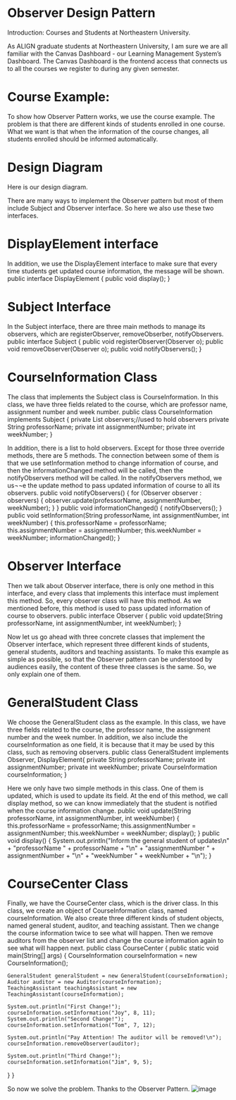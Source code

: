 # Observer Design Pattern

Introduction: Courses and Students at Northeastern University.

As ALIGN graduate students at Northeastern University, I am sure we are all familiar with the Canvas Dashboard - our Learning Management System’s Dashboard.  The Canvas Dashboard is the frontend access that connects us to all the courses we register to during any given semester.




# Course Example:
To show how Observer Pattern works, we use the course example.
The problem is that there are different kinds of students enrolled in one course. What we want is that when the information of the course changes, all students enrolled should be informed automatically.

# Design Diagram
Here is our design diagram.
 
There are many ways to implement the Observer pattern but most of them include Subject and Observer interface. So here we also use these two interfaces. 

# DisplayElement interface
In addition, we use the DisplayElement interface to make sure that every time students get updated course information, the message will be shown.
public interface DisplayElement {
  public void display();
}

# Subject Interface
In the Subject interface, there are three main methods to manage its observers, which are registerObserver, removeObserber, notifyObservers. 
public interface Subject {
  public void registerObserver(Observer o);
  public void removeObserver(Observer o);
  public void notifyObservers();
}

# CourseInformation Class
The class that implements the Subject class is CourseInformation. In this class, we have three fields related to the course, which are professor name, assignment number and week number. 
public class CourseInformation implements Subject {
  private List<Observer> observers;//used to hold observers
  private String professorName;
  private int assignmentNumber;
  private int weekNumber;
}

In addition, there is a list to hold observers. Except for those three override methods, there are 5 methods. 
The connection between some of them is that we use setInformation method to change information of course, and then the informationChanged method will be called, then the notifyObservers method will be called. In the notifyObservers method, we us¬¬e the update method to pass updated information of course to all its observers.
public void notifyObservers() {
    for (Observer observer : observers) {
      observer.update(professorName, assignmentNumber, weekNumber);
    }
  }
  public void informationChanged() {
    notifyObservers();
  }
  public void setInformation(String professorName, int assignmentNumber, int weekNumber) {
    this.professorName = professorName;
    this.assignmentNumber = assignmentNumber;
    this.weekNumber = weekNumber;
    informationChanged();
  }

# Observer Interface
Then we talk about Observer interface, there is only one method in this interface, and every class that implements this interface must implement this method. So, every observer class will have this method. As we mentioned before, this method is used to pass updated information of course to observers.
public interface Observer {
  public void update(String professorName, int assignmentNumber, int weekNumber);
}


Now let us go ahead with three concrete classes that implement the Observer interface, which represent three different kinds of students, general students, auditors and teaching assistants.
To make this example as simple as possible, so that the Observer pattern can be understood by audiences easily, the content of these three classes is the same. So, we only explain one of them.
 
# GeneralStudent Class
We choose the GeneralStudent class as the example. In this class, we have three fields related to the course, the professor name, the assignment number and the week number. In addition, we also include the courseInformation as one field, it is because that it may be used by this class, such as removing observers. 
public class GeneralStudent implements Observer, DisplayElement{
  private String professorName;
  private int assignmentNumber;
  private int weekNumber;
  private CourseInformation courseInformation;
}

Here we only have two simple methods in this class. One of them is updated, which is used to update its field. At the end of this method, we call display method, so we can know immediately that the student is notified when the course information change.
public void update(String professorName, int assignmentNumber, int weekNumber) {
    this.professorName = professorName;
    this.assignmentNumber = assignmentNumber;
    this.weekNumber = weekNumber;
    display();
  }
  public void display() {
    System.out.println("Inform the general student of updates\n" +
        "professorName " + professorName + "\n" +
        "assignmentNumber " + assignmentNumber + "\n" +
        "weekNumber " + weekNumber + "\n");
  }

# CourseCenter Class
Finally, we have the CourseCenter class, which is the driver class. In this class, we create an object of CourseInformation class, named courseInformation.
We also create three different kinds of student objects, named general student, auditor, and teaching assistant. Then we change the course information twice to see what will happen. Then we remove auditors from the observer list and change the course information again to see what will happen next.
public class CourseCenter {
  public static void main(String[] args) {
    CourseInformation courseInformation = new CourseInformation();

    GeneralStudent generalStudent = new GeneralStudent(courseInformation);
    Auditor auditor = new Auditor(courseInformation);
    TeachingAssistant teachingAssistant = new TeachingAssistant(courseInformation);

    System.out.println("First Change!");
    courseInformation.setInformation("Joy", 8, 11);
    System.out.println("Second Change!");
    courseInformation.setInformation("Tom", 7, 12);

    System.out.println("Pay Attention! The auditor will be removed!\n");
    courseInformation.removeObserver(auditor);

    System.out.println("Third Change!");
    courseInformation.setInformation("Jim", 9, 5);
  }
}

So now we solve the problem. Thanks to the Observer Pattern.
![image](https://user-images.githubusercontent.com/113145079/205814866-42e8bf3d-7a37-4b99-b798-4130a25f12d0.png)
